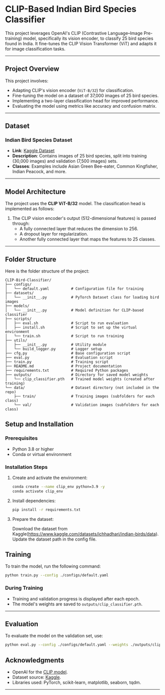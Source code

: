 # **CLIP-Based Indian Bird Species Classifier**

This project leverages OpenAI's CLIP (Contrastive Language–Image Pre-training) model, specifically its vision encoder, to classify 25 bird species found in India. It fine-tunes the CLIP Vision Transformer (ViT) and adapts it for image classification tasks.

---

## **Project Overview**

This project involves:
- Adapting CLIP's vision encoder (`ViT-B/32`) for classification.
- Fine-tuning the model on a dataset of 37,000 images of 25 bird species.
- Implementing a two-layer classification head for improved performance.
- Evaluating the model using metrics like accuracy and confusion matrix.

---

## **Dataset**

### **Indian Bird Species Dataset**
- **Link**: [Kaggle Dataset](https://www.kaggle.com/datasets/ichhadhari/indian-birds/data)
- **Description**: Contains images of 25 bird species, split into training (30,000 images) and validation (7,500 images) sets.
- **Classes**: Examples include Asian Green Bee-eater, Common Kingfisher, Indian Peacock, and more.

---

## **Model Architecture**

The project uses the **CLIP ViT-B/32** model. The classification head is implemented as follows:
1. The CLIP vision encoder's output (512-dimensional features) is passed through:
   - A fully connected layer that reduces the dimension to 256.
   - A dropout layer for regularization.
   - Another fully connected layer that maps the features to 25 classes.

---

## **Folder Structure**

Here is the folder structure of the project:

```plaintext
CLIP-Bird-Classifier/
├── configs/
│   └── default.yaml          # Configuration file for training
├── datasets/
│   └── __init__.py           # PyTorch Dataset class for loading bird images
├── models/
│   └── __init__.py           # Model definition for CLIP-based classifier
├── scripts/
│   ├── eval.sh               # Script to run evaluation
│   ├── install.sh            # Script to set up the virtual environment
│   └── train.sh              # Script to run training
├── utils/
│   ├── __init__.py           # Utility module
│   └── build_logger.py       # Logger setup
├── cfg.py                    # Base configuration script
├── eval.py                   # Evaluation script
├── train.py                  # Training script
├── README.md                 # Project documentation
├── requirements.txt          # Required Python packages
├── outputs/                  # Directory for saved model weights
│   └── clip_classifier.pth   # Trained model weights (created after training)
└── data/                     # Dataset directory (not included in the repo)
    ├── train/                # Training images (subfolders for each class)
    └── val/                  # Validation images (subfolders for each class)
```

## **Setup and Installation**

### **Prerequisites**
- Python 3.8 or higher
- Conda or virtual environment

### **Installation Steps**

1. Create and activate the environment:
    ```bash
    conda create --name clip_env python=3.9 -y
    conda activate clip_env
    ```

2. Install dependencies:
    ```bash
    pip install -r requirements.txt
    ```

3. Prepare the dataset:

    Download the dataset from Kaggle(https://www.kaggle.com/datasets/ichhadhari/indian-birds/data).
    Update the dataset path in the config file.

## **Training**

To train the model, run the following command:

```bash
python train.py --config ./configs/default.yaml
```

### **During Training**
- Training and validation progress is displayed after each epoch.
- The model's weights are saved to `outputs/clip_classifier.pth`.

---

## **Evaluation**

To evaluate the model on the validation set, use:

```bash
python eval.py --config ./configs/default.yaml --weights ./outputs/clip_classifier.pth
```


## **Acknowledgments**

- OpenAI for the [CLIP model](https://github.com/openai/CLIP).
- Dataset source: [Kaggle](https://www.kaggle.com/datasets/ichhadhari/indian-birds/data).
- Libraries used: PyTorch, scikit-learn, matplotlib, seaborn, tqdm.

---
